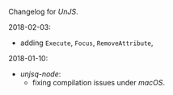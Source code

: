 Changelog for *UnJS*.

2018-02-03:
- adding `Execute`, `Focus`, `RemoveAttribute`,

2018-01-10:
- *unjsq-node*:
    - fixing compilation issues under *macOS*.